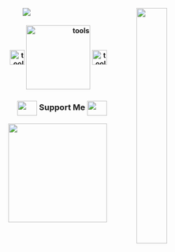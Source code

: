 

<h4 align="center"><br>
<p align="center">
  <a href="https://github.com/pdy1207"><img src="https://readme-typing-svg.herokuapp.com/?lines=🔗%20Frontend%20Web%20Developer;👨‍💻%20Hello%20World!&font=Pacifico&center=true&width=650&height=50&color=58a6ff&vCenter=true&size=35%15">
    <img src="https://raw.githubusercontent.com/MicaelliMedeiros/micaellimedeiros/master/image/computer-illustration.png" width="35%" align="right">
   </a>
</p>
 </h4> 
    <h4 align="right">
  <img width="30" height=:"50" alt="tools" src="https://camo.githubusercontent.com/beb64ff21c883e318e4f5db5231c2ba4175705bea1c9249e82a41ab375db4f75/68747470733a2f2f6d65646961322e67697068792e636f6d2f6d656469612f51737347456d706b79454f684243623765312f67697068792e6769663f6369643d656366303565343761306e336769316266716e74716d6f62386739616964316f796a327772336473336d67373030626c267269643d67697068792e676966"  align="center"/> <img width="130" alt="tools" src="https://user-images.githubusercontent.com/110442250/205449062-49646f79-83a5-42a2-b4b0-2d35fc672fa5.png"  align="center"/> <img width="30" alt="tools" src="https://camo.githubusercontent.com/beb64ff21c883e318e4f5db5231c2ba4175705bea1c9249e82a41ab375db4f75/68747470733a2f2f6d65646961322e67697068792e636f6d2f6d656469612f51737347456d706b79454f684243623765312f67697068792e6769663f6369643d656366303565343761306e336769316266716e74716d6f62386739616964316f796a327772336473336d67373030626c267269643d67697068792e676966"  align="center"/><br>
   
<h3 align="right" > <img src='https://raw.githubusercontent.com/rahulbanerjee26/githubProfileReadmeGenerator/main/gifs/handShake.gif' width="40px" height="30px" align="center"> Support Me <img src='https://raw.githubusercontent.com/rahulbanerjee26/githubProfileReadmeGenerator/main/gifs/handShake.gif' width="40px" height="30px"align="center"></h3>

<p align="right">
<a href="#" align="center"> <img src="https://cdn.buymeacoffee.com/buttons/v2/default-black.png" width="200"align="center"/>
  
  </a>
</p>
